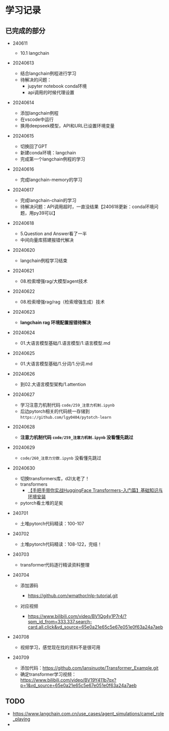 # 学习记录

## 已完成的部分

* 240611

  * 10.1 langchain
* 20240613

  * 结合langchain例程进行学习
  * 待解决的问题：
    * jupyter notebook conda环境
    * api调用的时候代理设置
* 20240614

  * 添加langchain例程
  * 在vscode中运行
  * 换用deepseek模型，API和URL已设置环境变量
* 20240615

  * 切换回了GPT
  * 新建conda环境：langchain
  * 完成第一个langchain例程的学习
* 20240616

  * 完成langchain-memory的学习
* 20240617

  * 完成langchain-chain的学习
  * 待解决问题：API调用超时，一直没结果【240618更新：conda环境问题，用py39可以】
* 20240618

  * 5.Question and Answer看了一半
  * 中间向量库搭建报错代解决
* 20240620

  * langchain例程学习结束
* 20240621

  * 08.检索增强rag/大模型agent技术
* 20240622

  * 08.检索增强rag/rag（检索增强生成）技术
* 20240623

  * **langchain rag 环境配置报错待解决**
* 20240624

  * 01.大语言模型基础/1.语言模型/1.语言模型.md
* 20240625

  * 01.大语言模型基础/1.分词/1.分词.md
* 20240626

  * 到02.大语言模型架构/1.attention
* 20240627

  * 学习注意力机制代码  `code/259_注意力机制.ipynb`
  * 后边pytorch相关的代码统一存储到 `https://github.com/lgy0404/pytotch-learn`
* 20240628

  * **注意力机制代码  `code/259_注意力机制.ipynb` 没看懂先跳过**
* 20240629

  * `code/260_注意力分数.ipynb` 没看懂先跳过
* 20240630

  * 切换transformers库，d2l太老了！
  * transformers
    * [【手把手带你实战HuggingFace Transformers-入门篇】基础知识与环境安装](https://www.bilibili.com/video/BV1ma4y1g791/?spm_id_from=333.788&vd_source=65e0a21e65c5e67e051e0f63a24a7aeb)
  * pytorch看土堆的足矣
* 240701

  * 土堆pytorch代码精读：100-107
* 240702

  * 土堆pytorch代码精读：108-122，完结！
* 240703

  * transformer代码逐行精读资料整理
* 240704

  * 添加源码

    * https://github.com/wmathor/nlp-tutorial.git
  * 对应视频

    * https://www.bilibili.com/video/BV1Qg4y1P7r4/?spm_id_from=333.337.search-card.all.click&vd_source=65e0a21e65c5e67e051e0f63a24a7aeb
* 240708

  * 视频学习，感觉现在找的资料不是很可用
* 240709

  * 添加代码：https://github.com/lansinuote/Transformer_Example.git
  * 确定transformer学习视频：https://www.bilibili.com/video/BV19Y411b7qx?p=1&vd_source=65e0a21e65c5e67e051e0f63a24a7aeb

## TODO

* https://www.langchain.com.cn/use_cases/agent_simulations/camel_role_playing
*
